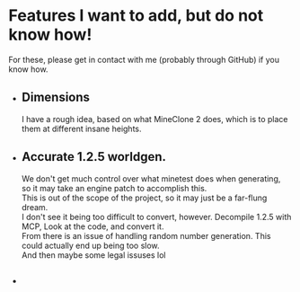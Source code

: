 # Features I want to add, but do not know how!
For these, please get in contact with me (probably through GitHub) if you know how.
 - ## Dimensions
   I have a rough idea, based on what MineClone 2 does, which is to place them at different insane heights.
 - ## Accurate 1.2.5 worldgen.
   We don't get much control over what minetest does when generating, so it may take an engine patch to accomplish this.\
   This is out of the scope of the project, so it may just be a far-flung dream.\
   I don't see it being too difficult to convert, however. Decompile 1.2.5 with MCP, Look at the code, and convert it.\
   From there is an issue of handling random number generation. This could actually end up being too slow.\
   And then maybe some legal issuses lol
 - ## 